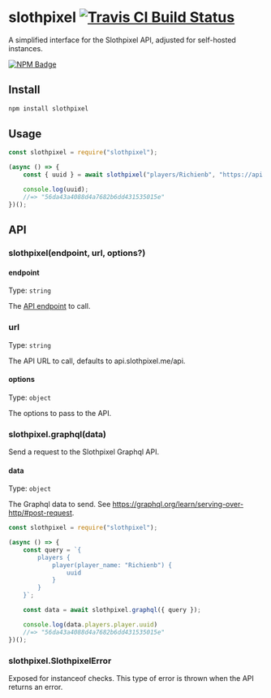 # slothpixel [![Travis CI Build Status](https://img.shields.io/travis/com/Richienb/slothpixel/master.svg?style=for-the-badge)](https://travis-ci.com/Richienb/slothpixel)

A simplified interface for the Slothpixel API, adjusted for self-hosted instances.

[![NPM Badge](https://nodei.co/npm/phoenix-slothpixel.png)](https://npmjs.com/package/phoenix-slothpixel)

## Install

```sh
npm install slothpixel
```

## Usage

```js
const slothpixel = require("slothpixel");

(async () => {
	const { uuid } = await slothpixel("players/Richienb", "https://api.slothpixel.me/api");

	console.log(uuid);
	//=> "56da43a4088d4a7682b6dd431535015e"
})();
```

## API

### slothpixel(endpoint, url, options?)

#### endpoint

Type: `string`

The [API endpoint](https://docs.slothpixel.me) to call.

### url

Type: `string`

The API URL to call, defaults to api.slothpixel.me/api.

#### options

Type: `object`

The options to pass to the API.

### slothpixel.graphql(data)

Send a request to the Slothpixel Graphql API.

#### data

Type: `object`

The Graphql data to send. See https://graphql.org/learn/serving-over-http/#post-request.

```js
const slothpixel = require("slothpixel");

(async () => {
	const query = `{
		players {
			player(player_name: "Richienb") {
				uuid
			}
		}
	}`;

	const data = await slothpixel.graphql({ query });

	console.log(data.players.player.uuid)
	//=> "56da43a4088d4a7682b6dd431535015e"
})();
```

### slothpixel.SlothpixelError

Exposed for instanceof checks. This type of error is thrown when the API returns an error.
